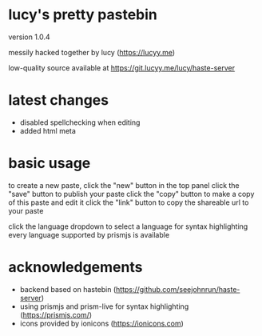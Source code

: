# lucy's pretty pastebin
version 1.0.4

messily hacked together by lucy (https://lucyy.me)

low-quality source available at https://git.lucyy.me/lucy/haste-server

# latest changes

- disabled spellchecking when editing
- added html meta

# basic usage

to create a new paste, click the "new" button in the top panel
click the "save" button to publish your paste
click the "copy" button to make a copy of this paste and edit it
click the "link" button to copy the shareable url to your paste

click the language dropdown to select a language for syntax highlighting
every language supported by prismjs is available

# acknowledgements

- backend based on hastebin (https://github.com/seejohnrun/haste-server)
- using prismjs and prism-live for syntax highlighting (https://prismjs.com/)
- icons provided by ionicons (https://ionicons.com)